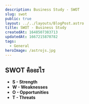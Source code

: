 ```yaml
---
description: Business Study - SWOT
slug: swot
public: true
layout: ../../layouts/BlogPost.astro
title: SWOT - Business Study
createdAt: 1648507383713
updatedAt: 1667215870782
tags:
  - General
heroImage: /astrojs.jpg
---
```

## SWOT คืออะไร
- **S - Strength**
- **W - Weaknesses**
- **O - Opportunities**
- **T - Threats**